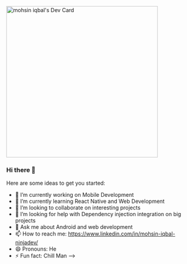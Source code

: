 <a href="https://app.daily.dev/mohsiniqbalciit"><img src="https://api.daily.dev/devcards/579be710880f47f49a65804afe62c15b.png?r=x83" width="400" alt="mohsin iqbal's Dev Card"/></a>

### Hi there 👋

Here are some ideas to get you started:

- 🔭 I’m currently working on Mobile Development
- 🌱 I’m currently learning React Native and Web Development
- 👯 I’m looking to collaborate on interesting projects
- 🤔 I’m looking for help with Dependency injection integration on big projects
- 💬 Ask me about Android and web development 
- 📫 How to reach me: https://www.linkedin.com/in/mohsin-iqbal-ninjadev/
- 😄 Pronouns: He
- ⚡ Fun fact: Chill Man
-->
